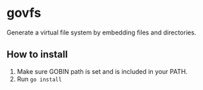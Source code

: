 # govfs
Generate a virtual file system by embedding files and directories.

## How to install
1. Make sure GOBIN path is set and is included in your PATH.
2. Run `go install`

